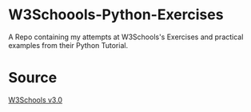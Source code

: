 # W3Schoools-Python-Exercises

A Repo containing my attempts at W3Schools's Exercises and practical examples from their Python Tutorial.

# Source

[W3Schools v3.0](https://www.w3schools.com/python/exercise.asp)
